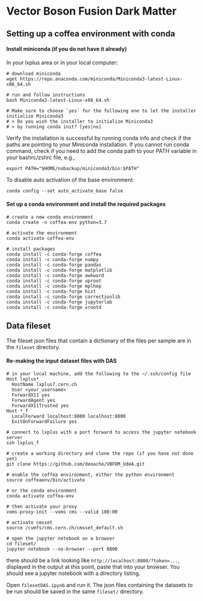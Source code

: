 # Vector Boson Fusion Dark Matter 

## Setting up a coffea environment with conda

#### Install miniconda (if you do not have it already)
In your lxplus area or in your local computer:
```
# download miniconda
wget https://repo.anaconda.com/miniconda/Miniconda3-latest-Linux-x86_64.sh

# run and follow instructions  
bash Miniconda3-latest-Linux-x86_64.sh

# Make sure to choose `yes` for the following one to let the installer initialize Miniconda3
# > Do you wish the installer to initialize Miniconda3
# > by running conda init? [yes|no]
```
Verify the installation is successful by running conda info and check if the paths are pointing to your Miniconda installation. 
If you cannot run conda command, check if you need to add the conda path to your PATH variable in your bashrc/zshrc file, e.g.,
```
export PATH="$HOME/nobackup/miniconda3/bin:$PATH"
```
To disable auto activation of the base environment:
```
conda config --set auto_activate_base false
```

#### Set up a conda environment and install the required packages
```
# create a new conda environment
conda create -n coffea-env python=3.7

# activate the environment
conda activate coffea-env

# install packages
conda install -c conda-forge coffea
conda install -c conda-forge numpy    
conda install -c conda-forge pandas
conda install -c conda-forge matplotlib
conda install -c conda-forge awkward
conda install -c conda-forge uproot
conda install -c conda-forge mplhep
conda install -c conda-forge hist
conda install -c conda-forge correctionlib
conda install -c conda-forge jupyterlab  
conda install -c conda-forge xrootd
```


## Data fileset

The fileset json files that contain a dictionary of the files per sample are in the `fileset` directory.

#### Re-making the input dataset files with DAS

```
# in your local machine, add the following to the ~/.ssh/config file
Host lxplus*
  HostName lxplus7.cern.ch
  User <your_username>
  ForwardX11 yes
  ForwardAgent yes
  ForwardX11Trusted yes
Host *_f
  LocalForward localhost:8800 localhost:8800
  ExitOnForwardFailure yes
  
# connect to lxplus with a port forward to access the jupyter notebook server
ssh lxplus_f

# create a working directory and clone the repo (if you have not done yet)
git clone https://github.com/deoache/VBFDM_UdeA.git

# enable the coffea environment, either the python environment
source coffeaenv/bin/activate

# or the conda environment
conda activate coffea-env

# then activate your proxy
voms-proxy-init --voms cms --valid 100:00

# activate cmsset
source /cvmfs/cms.cern.ch/cmsset_default.sh

# open the jupyter notebook on a browser
cd fileset/
jupyter notebook --no-browser --port 8800
```

there should be a link looking like `http://localhost:8800/?token=...`, displayed in the output at this point, paste that into your browser.
You should see a jupyter notebook with a directory listing.

Open `filesetDAS.ipynb` and run it. The json files containing the datasets to be run should be saved in the same `fileset/` directory.
